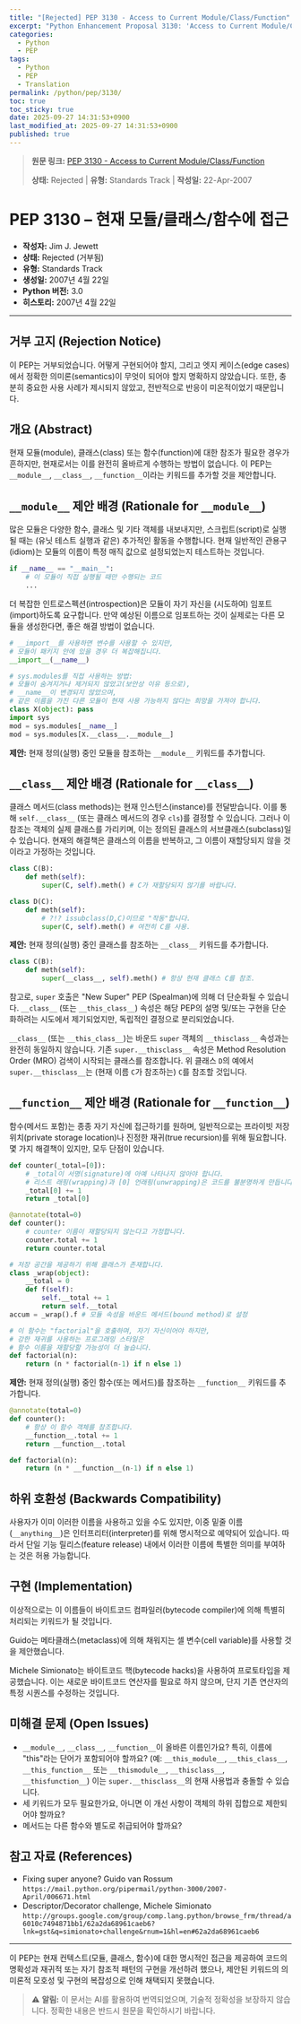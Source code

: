 ```yaml
---
title: "[Rejected] PEP 3130 - Access to Current Module/Class/Function"
excerpt: "Python Enhancement Proposal 3130: 'Access to Current Module/Class/Function'에 대한 한국어 번역입니다."
categories:
  - Python
  - PEP
tags:
  - Python
  - PEP
  - Translation
permalink: /python/pep/3130/
toc: true
toc_sticky: true
date: 2025-09-27 14:31:53+0900
last_modified_at: 2025-09-27 14:31:53+0900
published: true
---
```

> **원문 링크:** [PEP 3130 - Access to Current Module/Class/Function](https://peps.python.org/pep-3130/)
>
> **상태:** Rejected | **유형:** Standards Track | **작성일:** 22-Apr-2007


# PEP 3130 – 현재 모듈/클래스/함수에 접근

*   **작성자:** Jim J. Jewett <jimjjewett at gmail.com>
*   **상태:** Rejected (거부됨)
*   **유형:** Standards Track
*   **생성일:** 2007년 4월 22일
*   **Python 버전:** 3.0
*   **히스토리:** 2007년 4월 22일

---

## 거부 고지 (Rejection Notice)

이 PEP는 거부되었습니다. 어떻게 구현되어야 할지, 그리고 엣지 케이스(edge cases)에서 정확한 의미론(semantics)이 무엇이 되어야 할지 명확하지 않았습니다. 또한, 충분히 중요한 사용 사례가 제시되지 않았고, 전반적으로 반응이 미온적이었기 때문입니다.

## 개요 (Abstract)

현재 모듈(module), 클래스(class) 또는 함수(function)에 대한 참조가 필요한 경우가 흔하지만, 현재로서는 이를 완전히 올바르게 수행하는 방법이 없습니다. 이 PEP는 `__module__`, `__class__`, `__function__`이라는 키워드를 추가할 것을 제안합니다.

## `__module__` 제안 배경 (Rationale for `__module__`)

많은 모듈은 다양한 함수, 클래스 및 기타 객체를 내보내지만, 스크립트(script)로 실행될 때는 (유닛 테스트 실행과 같은) 추가적인 활동을 수행합니다. 현재 일반적인 관용구(idiom)는 모듈의 이름이 특정 매직 값으로 설정되었는지 테스트하는 것입니다.

```python
if __name__ == "__main__":
    # 이 모듈이 직접 실행될 때만 수행되는 코드
    ...
```

더 복잡한 인트로스펙션(introspection)은 모듈이 자기 자신을 (시도하여) 임포트(import)하도록 요구합니다. 만약 예상된 이름으로 임포트하는 것이 실제로는 다른 모듈을 생성한다면, 좋은 해결 방법이 없습니다.

```python
# __import__를 사용하면 변수를 사용할 수 있지만,
# 모듈이 패키지 안에 있을 경우 더 복잡해집니다.
__import__(__name__)

# sys.modules를 직접 사용하는 방법:
# 모듈이 숨겨지거나 제거되지 않았고(보안상 이유 등으로),
# __name__이 변경되지 않았으며,
# 같은 이름을 가진 다른 모듈이 현재 사용 가능하지 않다는 희망을 가져야 합니다.
class X(object): pass
import sys
mod = sys.modules[__name__]
mod = sys.modules[X.__class__.__module__]
```

**제안:** 현재 정의(실행) 중인 모듈을 참조하는 `__module__` 키워드를 추가합니다.

## `__class__` 제안 배경 (Rationale for `__class__`)

클래스 메서드(class methods)는 현재 인스턴스(instance)를 전달받습니다. 이를 통해 `self.__class__` (또는 클래스 메서드의 경우 `cls`)를 결정할 수 있습니다. 그러나 이 참조는 객체의 실제 클래스를 가리키며, 이는 정의된 클래스의 서브클래스(subclass)일 수 있습니다. 현재의 해결책은 클래스의 이름을 반복하고, 그 이름이 재할당되지 않을 것이라고 가정하는 것입니다.

```python
class C(B):
    def meth(self):
        super(C, self).meth() # C가 재할당되지 않기를 바랍니다.

class D(C):
    def meth(self):
        # ?!? issubclass(D,C)이므로 "작동"합니다.
        super(C, self).meth() # 여전히 C를 사용.
```

**제안:** 현재 정의(실행) 중인 클래스를 참조하는 `__class__` 키워드를 추가합니다.

```python
class C(B):
    def meth(self):
        super(__class__, self).meth() # 항상 현재 클래스 C를 참조.
```

참고로, `super` 호출은 "New Super" PEP (Spealman)에 의해 더 단순화될 수 있습니다. `__class__` (또는 `__this_class__`) 속성은 해당 PEP의 설명 및/또는 구현을 단순화하려는 시도에서 제기되었지만, 독립적인 결정으로 분리되었습니다.

`__class__` (또는 `__this_class__`)는 바운드 `super` 객체의 `__thisclass__` 속성과는 완전히 동일하지 않습니다. 기존 `super.__thisclass__` 속성은 Method Resolution Order (MRO) 검색이 시작되는 클래스를 참조합니다. 위 클래스 `D`의 예에서 `super.__thisclass__`는 (현재 이름 `C`가 참조하는) `C`를 참조할 것입니다.

## `__function__` 제안 배경 (Rationale for `__function__`)

함수(메서드 포함)는 종종 자기 자신에 접근하기를 원하며, 일반적으로는 프라이빗 저장 위치(private storage location)나 진정한 재귀(true recursion)를 위해 필요합니다. 몇 가지 해결책이 있지만, 모두 단점이 있습니다.

```python
def counter(_total=[0]):
    # _total이 서명(signature)에 아예 나타나지 않아야 합니다.
    # 리스트 래핑(wrapping)과 [0] 언래핑(unwrapping)은 코드를 불분명하게 만듭니다.
    _total[0] += 1
    return _total[0]

@annotate(total=0)
def counter():
    # counter 이름이 재할당되지 않는다고 가정합니다.
    counter.total += 1
    return counter.total

# 저장 공간을 제공하기 위해 클래스가 존재합니다.
class _wrap(object):
    __total = 0
    def f(self):
        self.__total += 1
        return self.__total
accum = _wrap().f # 모듈 속성을 바운드 메서드(bound method)로 설정

# 이 함수는 "factorial"을 호출하며, 자기 자신이어야 하지만,
# 강한 재귀를 사용하는 프로그래밍 스타일은
# 함수 이름을 재할당할 가능성이 더 높습니다.
def factorial(n):
    return (n * factorial(n-1) if n else 1)
```

**제안:** 현재 정의(실행) 중인 함수(또는 메서드)를 참조하는 `__function__` 키워드를 추가합니다.

```python
@annotate(total=0)
def counter():
    # 항상 이 함수 객체를 참조합니다.
    __function__.total += 1
    return __function__.total

def factorial(n):
    return (n * __function__(n-1) if n else 1)
```

## 하위 호환성 (Backwards Compatibility)

사용자가 이미 이러한 이름을 사용하고 있을 수도 있지만, 이중 밑줄 이름 (`__anything__`)은 인터프리터(interpreter)를 위해 명시적으로 예약되어 있습니다. 따라서 단일 기능 릴리스(feature release) 내에서 이러한 이름에 특별한 의미를 부여하는 것은 허용 가능합니다.

## 구현 (Implementation)

이상적으로는 이 이름들이 바이트코드 컴파일러(bytecode compiler)에 의해 특별히 처리되는 키워드가 될 것입니다.

Guido는 메타클래스(metaclass)에 의해 채워지는 셀 변수(cell variable)를 사용할 것을 제안했습니다.

Michele Simionato는 바이트코드 핵(bytecode hacks)을 사용하여 프로토타입을 제공했습니다. 이는 새로운 바이트코드 연산자를 필요로 하지 않으며, 단지 기존 연산자의 특정 시퀀스를 수정하는 것입니다.

## 미해결 문제 (Open Issues)

*   `__module__`, `__class__`, `__function__`이 올바른 이름인가요? 특히, 이름에 "this"라는 단어가 포함되어야 할까요? (예: `__this_module__`, `__this_class__`, `__this_function__` 또는 `__thismodule__`, `__thisclass__`, `__thisfunction__`) 이는 `super.__thisclass__`의 현재 사용법과 충돌할 수 있습니다.
*   세 키워드가 모두 필요한가요, 아니면 이 개선 사항이 객체의 하위 집합으로 제한되어야 할까요?
*   메서드는 다른 함수와 별도로 취급되어야 할까요?

## 참고 자료 (References)

*   Fixing super anyone? Guido van Rossum
    `https://mail.python.org/pipermail/python-3000/2007-April/006671.html`
*   Descriptor/Decorator challenge, Michele Simionato
    `http://groups.google.com/group/comp.lang.python/browse_frm/thread/a6010c7494871bb1/62a2da68961caeb6?lnk=gst&q=simionato+challenge&rnum=1&hl=en#62a2da68961caeb6`

---

이 PEP는 현재 컨텍스트(모듈, 클래스, 함수)에 대한 명시적인 접근을 제공하여 코드의 명확성과 재귀적 또는 자기 참조적 패턴의 구현을 개선하려 했으나, 제안된 키워드의 의미론적 모호성 및 구현의 복잡성으로 인해 채택되지 못했습니다.

> ⚠️ **알림:** 이 문서는 AI를 활용하여 번역되었으며, 기술적 정확성을 보장하지 않습니다. 정확한 내용은 반드시 원문을 확인하시기 바랍니다.